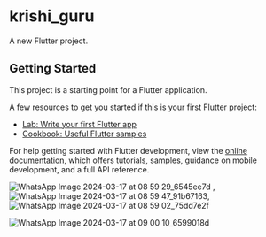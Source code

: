 # krishi_guru

A new Flutter project.

## Getting Started

This project is a starting point for a Flutter application.

A few resources to get you started if this is your first Flutter project:

- [Lab: Write your first Flutter app](https://docs.flutter.dev/get-started/codelab)
- [Cookbook: Useful Flutter samples](https://docs.flutter.dev/cookbook)

For help getting started with Flutter development, view the
[online documentation](https://docs.flutter.dev/), which offers tutorials,
samples, guidance on mobile development, and a full API reference.



![WhatsApp Image 2024-03-17 at 08 59 29_6545ee7d](https://github.com/user-attachments/assets/65d2c259-0e6e-4f52-abdf-afb5cf13324e) ,![WhatsApp Image 2024-03-17 at 08 59 47_91b67163](https://github.com/user-attachments/assets/2621d292-25ef-43ec-815e-856db5104cd7), ![WhatsApp Image 2024-03-17 at 08 59 02_75dd7e2f](https://github.com/user-attachments/assets/bc5f6da8-e862-472c-992e-2671e925aace)

![WhatsApp Image 2024-03-17 at 09 00 10_6599018d](https://github.com/user-attachments/assets/28595c05-b65c-432c-bcea-a49032353022)
